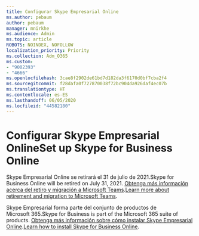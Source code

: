 ```yaml
---
title: Configurar Skype Empresarial Online
ms.author: pebaum
author: pebaum
manager: mnirkhe
ms.audience: Admin
ms.topic: article
ROBOTS: NOINDEX, NOFOLLOW
localization_priority: Priority
ms.collection: Adm_O365
ms.custom:
- "9002393"
- "4666"
ms.openlocfilehash: 3cae8f2902de61bd7d182da3f6170d0bf7cba2f4
ms.sourcegitcommit: f28dafa0f727870038f72bc904da926daf4ec07b
ms.translationtype: HT
ms.contentlocale: es-ES
ms.lasthandoff: 06/05/2020
ms.locfileid: "44582180"
---
```

# <a name="set-up-skype-for-business-online"></a><span data-ttu-id="f3a74-102">Configurar Skype Empresarial Online</span><span class="sxs-lookup"><span data-stu-id="f3a74-102">Set up Skype for Business Online</span></span>

<span data-ttu-id="f3a74-103">Skype Empresarial Online se retirará el 31 de julio de 2021.</span><span class="sxs-lookup"><span data-stu-id="f3a74-103">Skype for Business Online will be retired on July 31, 2021.</span></span> <span data-ttu-id="f3a74-104">[Obtenga más información acerca del retiro y migración a Microsoft Teams](https://docs.microsoft.com/microsoftteams/skype-for-business-online-retirement).</span><span class="sxs-lookup"><span data-stu-id="f3a74-104">[Learn more about retirement and migration to Microsoft Teams](https://docs.microsoft.com/microsoftteams/skype-for-business-online-retirement).</span></span>

<span data-ttu-id="f3a74-105">Skype Empresarial forma parte del conjunto de productos de Microsoft 365.</span><span class="sxs-lookup"><span data-stu-id="f3a74-105">Skype for Business is part of the Microsoft 365 suite of products.</span></span> <span data-ttu-id="f3a74-106">[Obtenga más información sobre cómo instalar Skype Empresarial Online](https://support.office.com/article/Install-Skype-for-Business-Online-8a618bc4-3fc8-4d5f-9d62-cf93a0494800).</span><span class="sxs-lookup"><span data-stu-id="f3a74-106">[Learn how to install Skype for Business Online](https://support.office.com/article/Install-Skype-for-Business-Online-8a618bc4-3fc8-4d5f-9d62-cf93a0494800).</span></span>
